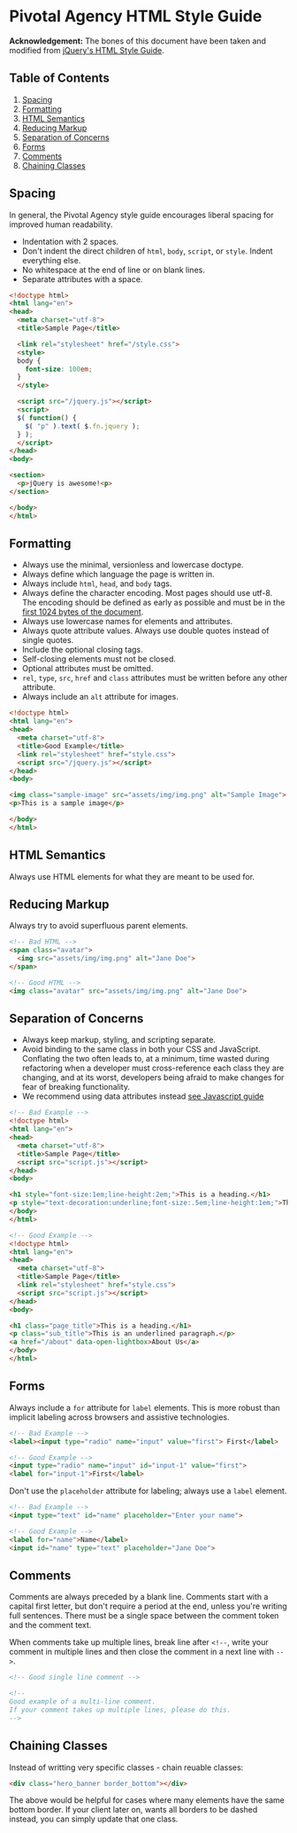 # Pivotal Agency HTML Style Guide

**Acknowledgement:** The bones of this document have been taken and modified from [jQuery's HTML Style Guide](https://github.com/jquery/contribute.jquery.org).

## Table of Contents

  1. [Spacing](#spacing)
  1. [Formatting](#formatting)
  1. [HTML Semantics](#html-semantics)
  1. [Reducing Markup](#reducing-markup)
  1. [Separation of Concerns](#separation-of-concerns)
  1. [Forms](#forms)
  1. [Comments](#comments)
  1. [Chaining Classes](#chaining-classes)

## Spacing

In general, the Pivotal Agency style guide encourages liberal spacing for improved human readability.

- Indentation with 2 spaces.
- Don't indent the direct children of `html`, `body`, `script`, or `style`. Indent everything else.
- No whitespace at the end of line or on blank lines.
- Separate attributes with a space.

```html
<!doctype html>
<html lang="en">
<head>
  <meta charset="utf-8">
  <title>Sample Page</title>

  <link rel="stylesheet" href="/style.css">
  <style>
  body {
    font-size: 100em;
  }
  </style>

  <script src="/jquery.js"></script>
  <script>
  $( function() {
    $( "p" ).text( $.fn.jquery );
  } );
  </script>
</head>
<body>

<section>
  <p>jQuery is awesome!<p>
</section>

</body>
</html>
```

## Formatting

 - Always use the minimal, versionless and lowercase doctype.
 - Always define which language the page is written in.
 - Always include `html`, `head`, and `body` tags.
 - Always define the character encoding. Most pages should use utf-8. The encoding should be defined as early as possible and must be in the [first 1024 bytes of the document](https://html.spec.whatwg.org/multipage/semantics.html#charset).
 - Always use lowercase names for elements and attributes.
 - Always quote attribute values. Always use double quotes instead of single quotes.
 - Include the optional closing tags.
 - Self-closing elements must not be closed.
 - Optional attributes must be omitted.
 - `rel`, `type`, `src`, `href` and `class` attributes must be written before any other attribute.
 - Always include an `alt` attribute for images.

```html
<!doctype html>
<html lang="en">
<head>
  <meta charset="utf-8">
  <title>Good Example</title>
  <link rel="stylesheet" href="style.css">
  <script src="/jquery.js"></script>
</head>
<body>

<img class="sample-image" src="assets/img/img.png" alt="Sample Image">
<p>This is a sample image</p>

</body>
</html>
```

## HTML Semantics

Always use HTML elements for what they are meant to be used for.

## Reducing Markup

Always try to avoid superfluous parent elements.

```html
<!-- Bad HTML -->
<span class="avatar">
  <img src="assets/img/img.png" alt="Jane Doe">
</span>

<!-- Good HTML -->
<img class="avatar" src="assets/img/img.png" alt="Jane Doe">
```

## Separation of Concerns

- Always keep markup, styling, and scripting separate.
- Avoid binding to the same class in both your CSS and JavaScript. Conflating the two often leads to, at a minimum, time wasted during refactoring when a developer must cross-reference each class they are changing, and at its worst, developers being afraid to make changes for fear of breaking functionality.
 - We recommend using data attributes instead [see Javascript guide](/js-web#targeting-elements)

```html
<!-- Bad Example -->
<!doctype html>
<html lang="en">
<head>
  <meta charset="utf-8">
  <title>Sample Page</title>
  <script src="script.js"></script>
</head>
<body>

<h1 style="font-size:1em;line-height:2em;">This is a heading.</h1>
<p style="text-decoration:underline;font-size:.5em;line-height:1em;">This is an underlined paragraph.</p>
</body>
</html>

<!-- Good Example -->
<!doctype html>
<html lang="en">
<head>
  <meta charset="utf-8">
  <title>Sample Page</title>
  <link rel="stylesheet" href="style.css">
  <script src="script.js"></script>
</head>
<body>

<h1 class="page_title">This is a heading.</h1>
<p class="sub_title">This is an underlined paragraph.</p>
<a href="/about" data-open-lightbox>About Us</a>
</body>
</html>
```

## Forms

Always include a `for` attribute for `label` elements. This is more robust than implicit labeling across browsers and assistive technologies.

```html
<!-- Bad Example -->
<label><input type="radio" name="input" value="first"> First</label>

<!-- Good Example -->
<input type="radio" name="input" id="input-1" value="first">
<label for="input-1">First</label>
```
Don't use the `placeholder` attribute for labeling; always use a `label` element.

```html
<!-- Bad Example -->
<input type="text" id="name" placeholder="Enter your name">

<!-- Good Example -->
<label for="name">Name</label>
<input id="name" type="text" placeholder="Jane Doe">
```

## Comments

Comments are always preceded by a blank line. Comments start with a capital first letter, but don't require a period at the end, unless you're writing full sentences. There must be a single space between the comment token and the comment text.

When comments take up multiple lines, break line after `<!--`, write your comment in multiple lines and then close the comment in a next line with `-->`.

```html
<!-- Good single line comment -->

<!--
Good example of a multi-line comment.
If your comment takes up multiple lines, please do this.
-->
```

## Chaining Classes

Instead of writting very specific classes - chain reuable classes:

```html
<div class="hero_banner border_bottom"></div>
```

The above would be helpful for cases where many elements have the same bottom border. If your client later on, wants all borders to be dashed instead, you can simply update that one class.
